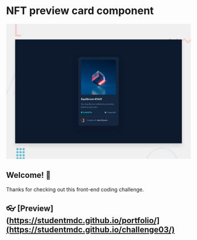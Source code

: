 # NFT preview card component

![Design preview for the NFT preview card component coding challenge](./design/desktop-preview.jpg)

## Welcome! 👋

Thanks for checking out this front-end coding challenge.
## 👓 [Preview](https://studentmdc.github.io/portfolio/](https://studentmdc.github.io/challenge03/)
